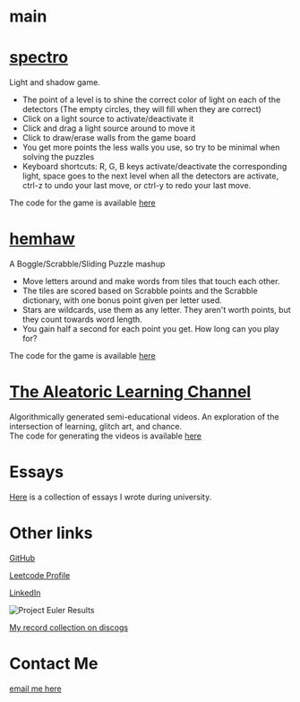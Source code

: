 # main

# [spectro](https://tylerweston.github.io/spectro/)
Light and shadow game.  

- The point of a level is to shine the correct color of light on each of the detectors (The empty circles, they will fill when they are correct)
- Click on a light source to activate/deactivate it
- Click and drag a light source around to move it
- Click to draw/erase walls from the game board
- You get more points the less walls you use, so try to be minimal when solving the puzzles
- Keyboard shortcuts: R, G, B keys activate/deactivate the corresponding light, space goes to the next level when all the detectors are activate, ctrl-z to undo your last move, or ctrl-y to redo your last move.  
  
The code for the game is available [here](https://github.com/tylerweston/spectro) 

# [hemhaw](https://tylerweston.github.io/hemhaw/)
A Boggle/Scrabble/Sliding Puzzle mashup  

- Move letters around and make words from tiles that touch each other.  
- The tiles are scored based on Scrabble points and the Scrabble dictionary, with one bonus point given per letter used.  
- Stars are wildcards, use them as any letter. They aren't worth points, but they count towards word length.  
- You gain half a second for each point you get. How long can you play for?  
  
The code for the game is available [here](https://github.com/tylerweston/hemhaw) 

# [The Aleatoric Learning Channel](https://www.youtube.com/channel/UC2wcr8bK-dM88mLCOqik9ow)  
Algorithmically generated semi-educational videos. An exploration of the intersection of learning, glitch art, and chance.  
The code for generating the videos is available [here](https://github.com/tylerweston/talc)

# Essays  
[Here](https://tylerweston.github.io/essays/) is a collection of essays I wrote during university.

# Other links
[GitHub](https://github.com/tylerweston)

[Leetcode Profile](https://leetcode.com/tylerjohnweston/)  

[LinkedIn](https://www.linkedin.com/in/tylerjweston/)

![Project Euler Results](https://projecteuler.net/profile/tylerjohnweston.png)

[My record collection on discogs](https://www.discogs.com/user/tylerweston/collection)

# Contact Me
<a href="mailto:tylerjohnweston@gmail.com">email me here</a>
